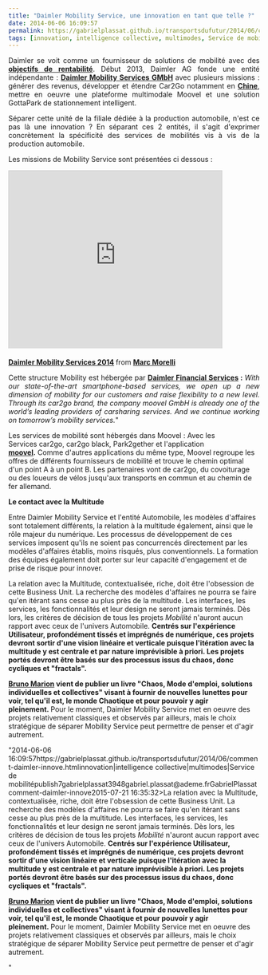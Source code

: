 ```yaml
---
title: "Daimler Mobility Service, une innovation en tant que telle ?"
date: 2014-06-06 16:09:57
permalink: https://gabrielplassat.github.io/transportsdufutur/2014/06/comment-daimler-innove.html
tags: [innovation, intelligence collective, multimodes, Service de mobilité]
---
```


<p style="text-align: justify;">Daimler se voit comme un fournisseur de solutions de mobilité avec des <a href="http://www.thedetroitbureau.com/2013/04/carsharing-could-become-big-business-for-daimler-says-ceo/" target="_blank"><strong>objectifs de rentabilité</strong></a>. Début 2013, Daimler AG fonde une entité indépendante : <strong><a href="http://www.daimler.com/dccom/0-5-876574-1-1691201-1-0-0-0-0-0-0-0-0-0-0-0-0-0-0.html" target="_blank">Daimler Mobility Services GMbH</a> </strong>avec plusieurs missions : générer des revenus, développer et étendre Car2Go notamment en <a href="http://www.chinadaily.com.cn/business/motoring/2014-02/10/content_17273774.htm" target="_blank"><strong>Chine</strong></a>, mettre en oeuvre une plateforme multimodale Moovel et une solution GottaPark de stationnement intelligent.</p> <p style="text-align: justify;">Séparer cette unité de la filiale dédiée à la production automobile, n'est ce pas là une innovation ? En séparant ces 2 entités, il s'agit d'exprimer concrètement la spécificité des services de mobilités vis à vis de la production automobile.</p>   <!--more--> Les missions de Mobility Service sont présentées ci dessous : <p><iframe allowfullscreen="" frameborder="0" height="356" marginheight="0" marginwidth="0" scrolling="no" src="http://www.slideshare.net/slideshow/embed_code/32656257" style="border: 1px solid #CCC; border-width: 1px 1px 0; margin-bottom: 5px; max-width: 100%;" width="427"> </iframe></p> <div style="margin-bottom: 5px;"><strong> <a href="https://fr.slideshare.net/morellimarc/daimler-mobility-services-2014" target="_blank" title="Daimler Mobility Services 2014">Daimler Mobility Services 2014</a> </strong> from <strong><a href="http://www.slideshare.net/morellimarc" target="_blank">Marc Morelli</a></strong></div> <p style="text-align: justify;">Cette structure Mobility est hébergée par <strong><a href="http://www.daimler-financialservices.com/dfs/mobility-services" target="_blank">Daimler Financial Services</a> : </strong><em>With our state-of-the-art smartphone-based services, we open up a new dimension of mobility for our customers and raise flexibility to a new level. Through its car2go brand, the company moovel GmbH is already one of the world’s leading providers of carsharing services. And we continue working on tomorrow’s mobility services.</em>"</p> <p style=""text-align: justify>Les services de mobilité sont hébergés dans Moovel : Avec les Services car2go, car2go black, Park2gether et l'application <strong><a href=""https://www.moovel.com/fr/CA/features.html"" target=""_blank"">moovel</a>.</strong> Comme d'autres applications du même type, Moovel regroupe les offres de différents fournisseurs de mobilité et trouve le chemin optimal d'un point A à un point B. Les partenaires vont de car2go, du covoiturage ou des loueurs de vélos jusqu'aux transports en commun et au chemin de fer allemand.</p> <p><strong>Le contact avec la Multitude</strong></p> <p style=""text-align: justify>Entre Daimler Mobility Service et l'entité Automobile, les modèles d'affaires sont totalement différents, la relation à la multitude également, ainsi que le rôle majeur du numérique. Les processus de développement de ces services imposent qu'ils ne soient pas concurrencés directement par les modèles d'affaires établis, moins risqués, plus conventionnels. La formation des équipes également doit porter sur leur capacité d'engagement et de prise de risque pour innover. </p> <p style=""text-align: justify>La relation avec la Multitude, contextualisée, riche, doit être l'obsession de cette Business Unit. La recherche des modèles d'affaires ne pourra se faire qu'en itérant sans cesse au plus près de la multitude. Les interfaces, les services, les fonctionnalités et leur design ne seront jamais terminés. Dès lors, les critères de décision de tous les projets <em>Mobilité</em> n'auront aucun rapport avec ceux de l'univers Automobile. <strong>Centrés sur l'expérience Utilisateur, profondément tissés et imprégnés de numérique, ces projets devront sortir d'une vision linéaire et verticale puisque l'itération avec la multitude y est centrale et par nature imprévisible à priori. Les projets portés devront être basés sur des processus issus du chaos, donc cycliques et "fractals". </strong></p> <p style=""text-align: justify><strong><a href=""http://www.brunomarion.com"" target=""_blank"">Bruno Marion</a> vient de publier un livre "Chaos, Mode d'emploi, solutions individuelles et collectives" visant à fournir de nouvelles lunettes pour voir, tel qu'il est, le monde Chaotique et pour pouvoir y agir pleinement. </strong>Pour le moment, Daimler Mobility Service met en oeuvre des projets relativement classiques et observés par ailleurs, mais le choix stratégique de séparer Mobility Service peut permettre de penser et d'agir autrement.</p>"2014-06-06 16:09:57https://gabrielplassat.github.io/transportsdufutur/2014/06/comment-daimler-innove.htmlinnovation|intelligence collective|multimodes|Service de mobilitépublish7gabrielplassat3948gabriel.plassat@ademe.frGabrielPlassatcomment-daimler-innove2015-07-21 16:35:32>La relation avec la Multitude, contextualisée, riche, doit être l'obsession de cette Business Unit. La recherche des modèles d'affaires ne pourra se faire qu'en itérant sans cesse au plus près de la multitude. Les interfaces, les services, les fonctionnalités et leur design ne seront jamais terminés. Dès lors, les critères de décision de tous les projets <em>Mobilité</em> n'auront aucun rapport avec ceux de l'univers Automobile. <strong>Centrés sur l'expérience Utilisateur, profondément tissés et imprégnés de numérique, ces projets devront sortir d'une vision linéaire et verticale puisque l'itération avec la multitude y est centrale et par nature imprévisible à priori. Les projets portés devront être basés sur des processus issus du chaos, donc cycliques et "fractals". </strong></p> <p style=""text-align: justify><strong><a href=""http://www.brunomarion.com"" target=""_blank"">Bruno Marion</a> vient de publier un livre "Chaos, Mode d'emploi, solutions individuelles et collectives" visant à fournir de nouvelles lunettes pour voir, tel qu'il est, le monde Chaotique et pour pouvoir y agir pleinement. </strong>Pour le moment, Daimler Mobility Service met en oeuvre des projets relativement classiques et observés par ailleurs, mais le choix stratégique de séparer Mobility Service peut permettre de penser et d'agir autrement.</p>"
